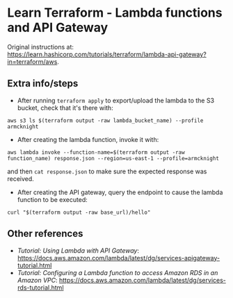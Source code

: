 # Learn Terraform - Lambda functions and API Gateway

Original instructions at: https://learn.hashicorp.com/tutorials/terraform/lambda-api-gateway?in=terraform/aws.

## Extra info/steps

- After running `terraform apply` to export/upload the lambda to the S3 bucket, check that it's there with:

```shell
aws s3 ls $(terraform output -raw lambda_bucket_name) --profile armcknight
```

- After creating the lambda function, invoke it with:

```shell
aws lambda invoke --function-name=$(terraform output -raw function_name) response.json --region=us-east-1 --profile=armcknight
```

and then `cat response.json` to make sure the expected response was received.

- After creating the API gateway, query the endpoint to cause the lambda function to be executed:

```shell
curl "$(terraform output -raw base_url)/hello"
```

## Other references

- _Tutorial: Using Lambda with API Gateway_: https://docs.aws.amazon.com/lambda/latest/dg/services-apigateway-tutorial.html
- _Tutorial: Configuring a Lambda function to access Amazon RDS in an Amazon VPC_: https://docs.aws.amazon.com/lambda/latest/dg/services-rds-tutorial.html
